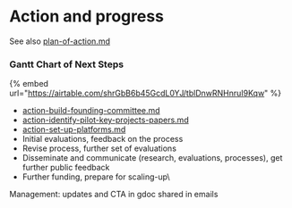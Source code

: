 # Action and progress

See also [plan-of-action.md](../readme/discussion-team/plan-of-action.md "mention")

### Gantt Chart of Next Steps

{% embed url="https://airtable.com/shrGbB6b45GcdL0YJ/tblDnwRNHnruI9Kqw" %}

* [action-build-founding-committee.md](action-build-founding-committee.md "mention")
* [action-identify-pilot-key-projects-papers.md](action-identify-pilot-key-projects-papers.md "mention")
* [action-set-up-platforms.md](action-set-up-platforms.md "mention")
* Initial evaluations, feedback on the process
* Revise process, further set of evaluations
* Disseminate and communicate (research, evaluations, processes), get further public feedback
* Further funding, prepare for scaling-up\


Management: updates and CTA in gdoc shared in emails
